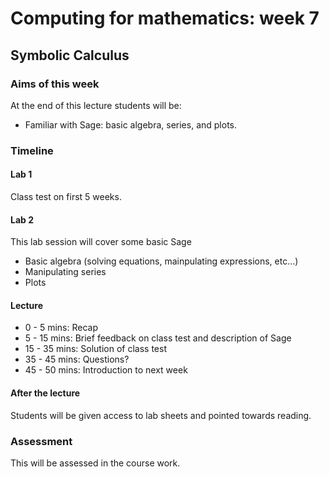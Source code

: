 # Computing for mathematics: week 7
## Symbolic Calculus

### Aims of this week

At the end of this lecture students will be:

- Familiar with Sage: basic algebra, series, and plots.

### Timeline

#### Lab 1

Class test on first 5 weeks.

#### Lab 2

This lab session will cover some basic Sage

- Basic algebra (solving equations, mainpulating expressions, etc...)
- Manipulating series
- Plots

#### Lecture

- 0 - 5 mins: Recap
- 5 - 15 mins: Brief feedback on class test and description of Sage
- 15 - 35 mins: Solution of class test
- 35 - 45 mins: Questions?
- 45 - 50 mins: Introduction to next week

#### After the lecture

Students will be given access to lab sheets and pointed towards reading.

### Assessment

This will be assessed in the course work.
